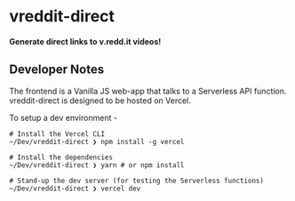 # vreddit-direct

#### Generate direct links to v.redd.it videos!

## Developer Notes

The frontend is a Vanilla JS web-app that talks to a Serverless API function. vreddit-direct is designed to be hosted on Vercel.

To setup a dev environment -

```
# Install the Vercel CLI
~/Dev/vreddit-direct ❯ npm install -g vercel

# Install the dependencies
~/Dev/vreddit-direct ❯ yarn # or npm install

# Stand-up the dev server (for testing the Serverless functions)
~/Dev/vreddit-direct ❯ vercel dev
```
